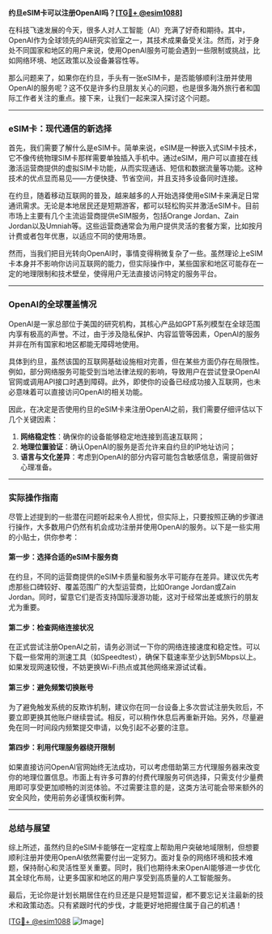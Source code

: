 **约旦eSIM卡可以注册OpenAI吗？[[TG💪+ @esim1088](https://t.me/s/esim1088)]**

在科技飞速发展的今天，很多人对人工智能（AI）充满了好奇和期待。其中，OpenAI作为全球领先的AI研究实验室之一，其技术成果备受关注。然而，对于身处不同国家和地区的用户来说，使用OpenAI服务可能会遇到一些限制或挑战，比如网络环境、地区政策以及设备兼容性等。

那么问题来了，如果你在约旦，手头有一张eSIM卡，是否能够顺利注册并使用OpenAI的服务呢？这不仅是许多约旦朋友关心的问题，也是很多海外旅行者和国际工作者关注的重点。接下来，让我们一起来深入探讨这个问题。

---

### eSIM卡：现代通信的新选择

首先，我们需要了解什么是eSIM卡。简单来说，eSIM是一种嵌入式SIM卡技术，它不像传统物理SIM卡那样需要单独插入手机中。通过eSIM，用户可以直接在线激活运营商提供的虚拟SIM卡功能，从而实现通话、短信和数据流量等功能。这种技术的优点显而易见——方便快捷、节省空间，并且支持多设备同时连接。

在约旦，随着移动互联网的普及，越来越多的人开始选择使用eSIM卡来满足日常通讯需求。无论是本地居民还是短期游客，都可以轻松购买并激活eSIM卡。目前市场上主要有几个主流运营商提供eSIM服务，包括Orange Jordan、Zain Jordan以及Umniah等。这些运营商通常会为用户提供灵活的套餐方案，比如按月计费或者包年优惠，以适应不同的使用场景。

然而，当我们把目光转向OpenAI时，事情变得稍微复杂了一些。虽然理论上eSIM卡本身并不影响你访问互联网的能力，但实际操作中，某些国家和地区可能存在一定的地理限制和技术壁垒，使得用户无法直接访问特定的服务平台。

---

### OpenAI的全球覆盖情况

OpenAI是一家总部位于美国的研究机构，其核心产品如GPT系列模型在全球范围内享有极高的声誉。不过，由于涉及隐私保护、内容监管等因素，OpenAI的服务并非在所有国家和地区都能无障碍地使用。

具体到约旦，虽然该国的互联网基础设施相对完善，但在某些方面仍存在局限性。例如，部分网络服务可能受到当地法律法规的影响，导致用户在尝试登录OpenAI官网或调用API接口时遇到障碍。此外，即使你的设备已经成功接入互联网，也未必意味着可以直接访问OpenAI的相关功能。

因此，在决定是否使用约旦的eSIM卡来注册OpenAI之前，我们需要仔细评估以下几个关键因素：

1. **网络稳定性**：确保你的设备能够稳定地连接到高速互联网；
2. **地理位置验证**：确认OpenAI的服务是否允许来自约旦的IP地址访问；
3. **语言与文化差异**：考虑到OpenAI的部分内容可能包含敏感信息，需提前做好心理准备。

---

### 实际操作指南

尽管上述提到的一些潜在问题听起来令人担忧，但实际上，只要按照正确的步骤进行操作，大多数用户仍然有机会成功注册并使用OpenAI的服务。以下是一些实用的小贴士，供你参考：

#### 第一步：选择合适的eSIM卡服务商
在约旦，不同的运营商提供的eSIM卡质量和服务水平可能存在差异。建议优先考虑那些口碑较好、覆盖范围广的大型运营商，比如Orange Jordan或Zain Jordan。同时，留意它们是否支持国际漫游功能，这对于经常出差或旅行的朋友尤为重要。

#### 第二步：检查网络连接状况
在正式尝试注册OpenAI之前，请务必测试一下你的网络连接速度和稳定性。可以下载一些常用的测速工具（如Speedtest），确保下载速率至少达到5Mbps以上。如果发现网速较慢，不妨更换Wi-Fi热点或其他网络来源试试看。

#### 第三步：避免频繁切换账号
为了避免触发系统的反欺诈机制，建议你在同一台设备上多次尝试注册失败后，不要立即更换其他账户继续尝试。相反，可以稍作休息后再重新开始。另外，尽量避免在同一时间段内频繁提交申请，以免引起不必要的注意。

#### 第四步：利用代理服务器绕开限制
如果直接访问OpenAI官网始终无法成功，可以考虑借助第三方代理服务器来改变你的地理位置信息。市面上有许多可靠的付费代理服务可供选择，只需支付少量费用即可享受更加顺畅的浏览体验。不过需要注意的是，这类方法可能会带来额外的安全风险，使用前务必谨慎权衡利弊。

---

### 总结与展望

综上所述，虽然约旦的eSIM卡能够在一定程度上帮助用户突破地域限制，但想要顺利注册并使用OpenAI依然需要付出一定努力。面对复杂的网络环境和技术难题，保持耐心和灵活性至关重要。同时，我们也期待未来OpenAI能够进一步优化其全球化布局，让更多国家和地区的用户享受到高质量的人工智能服务。

最后，无论你是计划长期居住在约旦还是只是短暂逗留，都不要忘记关注最新的技术和政策动态。只有紧跟时代的步伐，才能更好地把握住属于自己的机遇！

[[TG💪+ @esim1088](https://t.me/s/esim1088) ![Image](https://i.postimg.cc/4NQfJmqS/Snipaste-2025-05-13-00-14-12.png)]